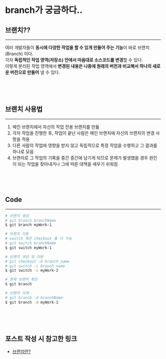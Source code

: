 # branch가 궁금하다..

## 브랜치??
***
여러 개발자들이 **동시에 다양한 작업을 할 수 있게 만들어 주는 기능**이 바로 브랜치(Branch) 이다.  
각자 **독립적인 작업 영역(저장소) 안에서 마음대로 소스코드를 변경**할 수 있다.  
이렇게 분리된 작업 영역에서 **변경된 내용은 나중에 원래의 버전과 비교해서 하나의 새로운 버전으로 만들어** 낼 수 있다.

<div style="height: 50px;"></div>

## 브랜치 사용법
***
1. 메인 브랜치에서 자신의 작업 전용 브랜치를 만듦
2. 각자 작업을 진행한 후, 작업이 끝난 사람은 메인 브랜치에 자신의 브랜치의 변경 사항을 적용
3. 다른 사람의 작업에 영향을 받지 않고 독립적으로 특정 작업을 수행하고 그 결과를 하나로 모음
4. 브랜치로 그 작업의 기록을 중간 중간에 남기게 되므로 문제가 발생했을 경우 원인이 되는 작업을 찾아내거나 그에 따른 대책을 세우기 쉬워짐

<div style="height: 50px;"></div>

## Code
***
~~~bash
# 브랜치 생성
# git branch branchName
$ git branch myWork-1

# 브랜치 이동
# switch 혹은 checkout 둘 다 가능
# git switch branchName
$ git switch myWork-1

# 브랜치 생성 및 이동
# git checkout -b branch_name
# git switch -c branch_name
$ git switch -c myWork-2

# 현재 브랜치 확인
$ git branch

# 브랜치 삭제
# git branch -d branchName
$ git branch -d myWork-1
~~~

<div style="height: 50px;"></div>

## 포스트 작성 시 참고한 링크
- [브랜치란?](https://backlog.com/git-tutorial/kr/stepup/stepup1_1.html)

